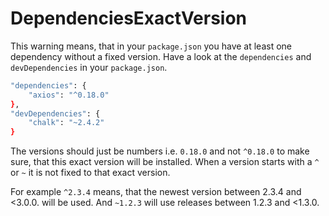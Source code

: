 # DependenciesExactVersion

This warning means, that in your `package.json` you have at least one dependency without a fixed version. Have a look at the `dependencies` and `devDependencies` in your `package.json`.

```bash
"dependencies": {
    "axios": "^0.18.0"
},
"devDependencies": {
    "chalk": "~2.4.2"
}
```

The versions should just be numbers i.e. `0.18.0` and not `^0.18.0` to make sure, that this exact version will be installed. When a version starts with a `^` or `~` it is not fixed to that exact version.

For example `^2.3.4` means, that the newest version between 2.3.4 and <3.0.0. will be used. And `~1.2.3` will use releases between 1.2.3 and <1.3.0.
